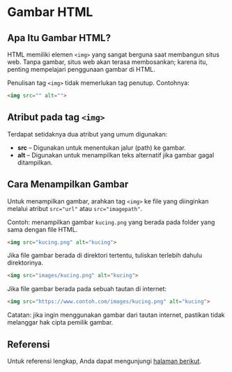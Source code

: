 # Gambar HTML

## Apa Itu Gambar HTML?

HTML memiliki elemen `<img>` yang sangat berguna saat membangun situs web. Tanpa gambar, situs web akan terasa membosankan; karena itu, penting mempelajari penggunaan gambar di HTML.

Penulisan tag `<img>` tidak memerlukan tag penutup. Contohnya:

```html
<img src="" alt="">
```

## Atribut pada tag `<img>`

Terdapat setidaknya dua atribut yang umum digunakan:

- **src** – Digunakan untuk menentukan jalur (path) ke gambar.
- **alt** – Digunakan untuk menampilkan teks alternatif jika gambar gagal ditampilkan.

## Cara Menampilkan Gambar

Untuk menampilkan gambar, arahkan tag `<img>` ke file yang diinginkan melalui atribut `src="url"` atau `src="imagepath"`.

Contoh: menampilkan gambar `kucing.png` yang berada pada folder yang sama dengan file HTML.

```html
<img src="kucing.png" alt="kucing">
```

Jika file gambar berada di direktori tertentu, tuliskan terlebih dahulu direktorinya.

```html
<img src="images/kucing.png" alt="kucing">
```

Jika file gambar berada pada sebuah tautan di internet:

```html
<img src="https://www.contoh.com/images/kucing.png" alt="kucing">
```

Catatan: jika ingin menggunakan gambar dari tautan internet, pastikan tidak melanggar hak cipta pemilik gambar.

## Referensi

Untuk referensi lengkap, Anda dapat mengunjungi [halaman berikut](https://developer.mozilla.org/en-US/docs/Learn/HTML/Multimedia_and_embedding/Images_in_HTML).

